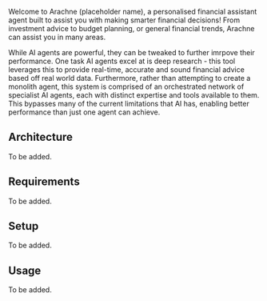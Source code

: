 Welcome to Arachne (placeholder name), a personalised financial assistant agent built to assist you with making smarter financial decisions! From investment advice to budget planning, or general financial trends, Arachne can assist you in many areas.

While AI agents are powerful, they can be tweaked to further imrpove their performance. One task AI agents excel at is deep research - this tool leverages this to provide real-time, accurate and sound financial advice based off real world data. Furthermore, rather than attempting to create a monolith agent, this system is comprised of an orchestrated network of specialist AI agents, each with distinct expertise and tools available to them. This bypasses many of the current limitations that AI has, enabling better performance than just one agent can achieve.


## Architecture
To be added.


## Requirements
To be added.
## Setup
To be added.

## Usage
To be added.




